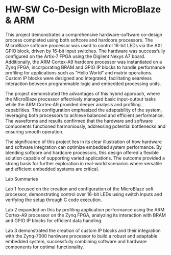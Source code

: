 # HW-SW Co-Design with MicroBlaze & ARM

This project demonstrates a comprehensive hardware-software co-design process completed using both softcore and hardcore processors. The MicroBlaze softcore processor was used to control 16-bit LEDs via the AXI GPIO block, driven by 16-bit input switches. The hardware was successfully configured on the Artix-7 FPGA using the Digilent Nexys A7 board. Additionally, the ARM Cortex-A9 hardcore processor was instantiated on a Zynq FPGA, incorporating BRAM and GPIO IP blocks to handle performance profiling for applications such as “Hello World” and matrix operations. Custom IP blocks were designed and integrated, facilitating seamless interaction between programmable logic and embedded processing units.

The project demonstrated the advantages of this hybrid approach, where the MicroBlaze processor effectively managed basic input-output tasks while the ARM Cortex-A9 provided deeper analysis and profiling capabilities. This configuration emphasized the adaptability of the system, leveraging both processors to achieve balanced and efficient performance. The waveforms and results confirmed that the hardware and software components functioned harmoniously, addressing potential bottlenecks and ensuring smooth operation.

The significance of this project lies in its clear illustration of how hardware and software integration can optimize embedded system performance. By blending softcore and hardcore processors, this design offered a flexible solution capable of supporting varied applications. The outcome provided a strong basis for further exploration in real-world scenarios where versatile and efficient embedded systems are critical.

Lab Summaries

Lab 1 focused on the creation and configuration of the MicroBlaze soft processor, demonstrating control over 16-bit LEDs using switch inputs and verifying the setup through C code execution.

Lab 2 expanded on this by profiling application performance using the ARM Cortex-A9 processor on the Zynq FPGA, analyzing its interaction with BRAM and GPIO IP blocks for efficient data handling.

Lab 3 demonstrated the creation of custom IP blocks and their integration with the Zynq-7000 hardware processor to build a robust and adaptable embedded system, successfully combining software and hardware components for optimal functionality.

